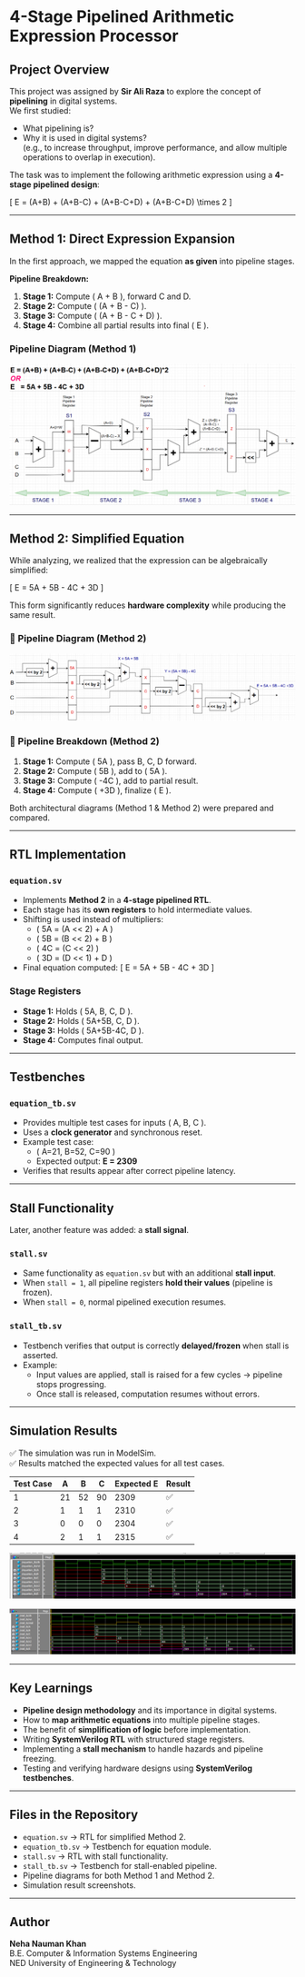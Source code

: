# 4-Stage Pipelined Arithmetic Expression Processor

## Project Overview
This project was assigned by **Sir Ali Raza** to explore the concept of **pipelining** in digital systems.  
We first studied:
- What pipelining is?
- Why it is used in digital systems?  
  (e.g., to increase throughput, improve performance, and allow multiple operations to overlap in execution).  

The task was to implement the following arithmetic expression using a **4-stage pipelined design**:

\[
E = (A+B) + (A+B-C) + (A+B-C+D) + (A+B-C+D) \times 2
\]

---

## Method 1: Direct Expression Expansion
In the first approach, we mapped the equation **as given** into pipeline stages.  

**Pipeline Breakdown:**
1. **Stage 1:** Compute \( A + B \), forward C and D.  
2. **Stage 2:** Compute \( (A + B - C) \).  
3. **Stage 3:** Compute \( (A + B - C + D) \).  
4. **Stage 4:** Combine all partial results into final \( E \).  

### Pipeline Diagram (Method 1)
![Pipeline Diagram – Method 1](Architectural_Diagram_Method1.png)

---

## Method 2: Simplified Equation
While analyzing, we realized that the expression can be algebraically simplified:

\[
E = 5A + 5B - 4C + 3D
\]

This form significantly reduces **hardware complexity** while producing the same result.  

### 🔹 Pipeline Diagram (Method 2)
![Pipeline Diagram – Method 2](Architectural_Diagram_Method2.png)

### 🔹 Pipeline Breakdown (Method 2)
1. **Stage 1:** Compute \( 5A \), pass B, C, D forward.  
2. **Stage 2:** Compute \( 5B \), add to \( 5A \).  
3. **Stage 3:** Compute \( -4C \), add to partial result.  
4. **Stage 4:** Compute \( +3D \), finalize \( E \).  

Both architectural diagrams (Method 1 & Method 2) were prepared and compared.

---

## RTL Implementation

### `equation.sv`
- Implements **Method 2** in a **4-stage pipelined RTL**.  
- Each stage has its **own registers** to hold intermediate values.  
- Shifting is used instead of multipliers:
  - \( 5A = (A << 2) + A \)  
  - \( 5B = (B << 2) + B \)  
  - \( 4C = (C << 2) \)  
  - \( 3D = (D << 1) + D \)  
- Final equation computed:
  \[
  E = 5A + 5B - 4C + 3D
  \]

### Stage Registers
- **Stage 1:** Holds \( 5A, B, C, D \).  
- **Stage 2:** Holds \( 5A+5B, C, D \).  
- **Stage 3:** Holds \( 5A+5B-4C, D \).  
- **Stage 4:** Computes final output.  

---

## Testbenches

### `equation_tb.sv`
- Provides multiple test cases for inputs \( A, B, C \).  
- Uses a **clock generator** and synchronous reset.  
- Example test case:  
  - \( A=21, B=52, C=90 \)  
  - Expected output: **E = 2309**  
- Verifies that results appear after correct pipeline latency.  

---

## Stall Functionality

Later, another feature was added: a **stall signal**.  

### `stall.sv`
- Same functionality as `equation.sv` but with an additional **stall input**.  
- When `stall = 1`, all pipeline registers **hold their values** (pipeline is frozen).  
- When `stall = 0`, normal pipelined execution resumes.  

### `stall_tb.sv`
- Testbench verifies that output is correctly **delayed/frozen** when stall is asserted.  
- Example:  
  - Input values are applied, stall is raised for a few cycles → pipeline stops progressing.  
  - Once stall is released, computation resumes without errors.  

---

## Simulation Results
✅ The simulation was run in ModelSim.  
✅ Results matched the expected values for all test cases.  

| Test Case | A  | B  | C  | Expected E | Result |
|-----------|----|----|----|------------|--------|
| 1         | 21 | 52 | 90 | 2309       | ✅      |
| 2         | 1  | 1  | 1  | 2310       | ✅      |
| 3         | 0  | 0  | 0  | 2304       | ✅      |
| 4         | 2  | 1  | 1  | 2315       | ✅      |

![Output Waveform of Equation Pipeline (without stall)](equation_tb_Output_Waveforms.PNG)

![Output Waveform of Equation Pipeline (with stall)](stall_tb_Output_Waveforms.PNG)

---

## Key Learnings
- **Pipeline design methodology** and its importance in digital systems.  
- How to **map arithmetic equations** into multiple pipeline stages.  
- The benefit of **simplification of logic** before implementation.  
- Writing **SystemVerilog RTL** with structured stage registers.  
- Implementing a **stall mechanism** to handle hazards and pipeline freezing.  
- Testing and verifying hardware designs using **SystemVerilog testbenches**.  

---

## Files in the Repository
- `equation.sv` → RTL for simplified Method 2.  
- `equation_tb.sv` → Testbench for equation module.  
- `stall.sv` → RTL with stall functionality.  
- `stall_tb.sv` → Testbench for stall-enabled pipeline.  
- Pipeline diagrams for both Method 1 and Method 2.  
- Simulation result screenshots.  

---

## Author
**Neha Nauman Khan**  
B.E. Computer & Information Systems Engineering  
NED University of Engineering & Technology
